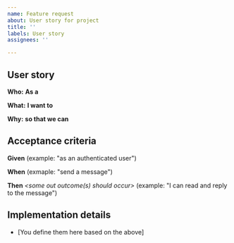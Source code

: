 ```yaml
---
name: Feature request
about: User story for project
title: ''
labels: User story
assignees: ''

---
```


## User story

**Who:** **As a** _<type of user>_

**What:** **I want to** _<perform some task>_

**Why:** **so that we can** _<achieve some goal>_

## Acceptance criteria

**Given** _<user context>_ (example: "as an authenticated user")

**When** _<some action is performed>_ (exmaple: "send a message")

**Then** _<some out outcome(s) should occur>_  (example: "I can read and reply to the message")


## Implementation details
- [You define them here based on the above]
